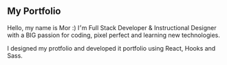 
## My Portfolio


Hello, my name is Mor :)
I׳m Full Stack Developer & Instructional Designer
with a BIG passion for coding, pixel perfect and learning new technologies.

I designed my protfolio and developed it portfolio using React, Hooks and Sass.


